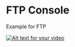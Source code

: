 # FTP Console


Example for FTP



[![Alt text for your video](https://img.youtube.com/vi/7pBTMn5c8x4/0.jpg)](http://www.youtube.com/watch?v=7pBTMn5c8x4)
